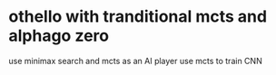 # othello with tranditional mcts and alphago zero
use minimax search and mcts as an AI player
use mcts to train CNN
